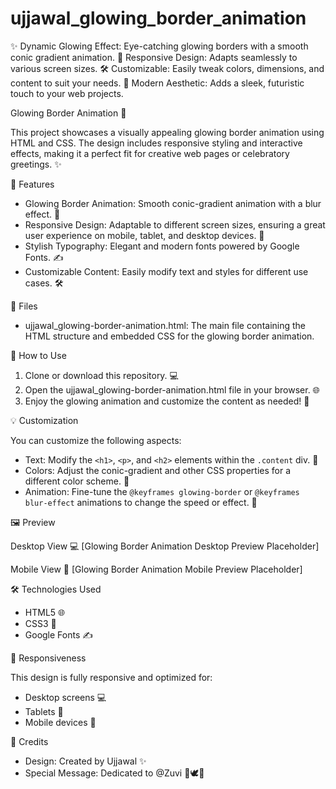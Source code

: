 # ujjawal_glowing_border_animation
✨ Dynamic Glowing Effect: Eye-catching glowing borders with a smooth conic gradient animation. 
📱 Responsive Design: Adapts seamlessly to various screen sizes. 
🛠️ Customizable: Easily tweak colors, dimensions, and content to suit your needs. 
🌟 Modern Aesthetic: Adds a sleek, futuristic touch to your web projects.


Glowing Border Animation 🎇

This project showcases a visually appealing glowing border animation using HTML and CSS. The design includes responsive styling and interactive effects, making it a perfect fit for creative web pages or celebratory greetings. ✨

🌟 Features

- Glowing Border Animation: Smooth conic-gradient animation with a blur effect. 💫
- Responsive Design: Adaptable to different screen sizes, ensuring a great user experience on mobile, tablet, and desktop devices. 📱
- Stylish Typography: Elegant and modern fonts powered by Google Fonts. ✍️
- Customizable Content: Easily modify text and styles for different use cases. 🛠️

📂 Files

- ujjawal_glowing-border-animation.html: The main file containing the HTML structure and embedded CSS for the glowing border animation.

🚀 How to Use

1. Clone or download this repository. 💻
2. Open the ujjawal_glowing-border-animation.html file in your browser. 🌐
3. Enjoy the glowing animation and customize the content as needed! 🎉

💡 Customization

You can customize the following aspects:
- Text: Modify the `<h1>`, `<p>`, and `<h2>` elements within the `.content` div. 📝
- Colors: Adjust the conic-gradient and other CSS properties for a different color scheme. 🎨
- Animation: Fine-tune the `@keyframes glowing-border` or `@keyframes blur-effect` animations to change the speed or effect. 🔄

🖼️ Preview

Desktop View 💻
[Glowing Border Animation Desktop Preview Placeholder]

Mobile View 📱
[Glowing Border Animation Mobile Preview Placeholder]

🛠️ Technologies Used

- HTML5 🌐
- CSS3 🎨
- Google Fonts ✍️

📱 Responsiveness

This design is fully responsive and optimized for:
- Desktop screens 💻
- Tablets 📱
- Mobile devices 📲

🎉 Credits

- Design: Created by Ujjawal ✨
- Special Message: Dedicated to @Zuvi 💫🕊️🌹
